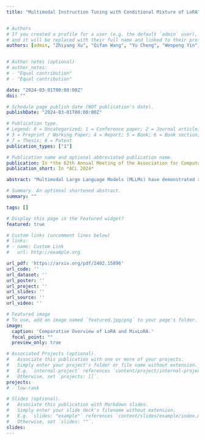 ```yaml
---
title: "Multimodal Instruction Tuning with Conditional Mixture of LoRA"


# Authors
# If you created a profile for a user (e.g. the default `admin` user), write the username (folder name) here 
# and it will be replaced with their full name and linked to their profile.
authors: [admin, "Zhiyang Xu", "Qifan Wang", "Yu Cheng", "Wenpeng Yin", "Lifu Huang"]


# Author notes (optional)
# author_notes:
# - "Equal contribution"
# - "Equal contribution"

date: "2024-03-01T00:00:00Z"
doi: ""

# Schedule page publish date (NOT publication's date).
publishDate: "2024-03-01T00:00:00Z"

# Publication type.
# Legend: 0 = Uncategorized; 1 = Conference paper; 2 = Journal article;
# 3 = Preprint / Working Paper; 4 = Report; 5 = Book; 6 = Book section;
# 7 = Thesis; 8 = Patent
publication_types: ["1"]

# Publication name and optional abbreviated publication name.
publication: In *the 62th Annual Meeting of the Association for Computational Linguistics (ACL)*
publication_short: In *ACL 2024*

abstract: "Multimodal Large Language Models (MLLMs) have demonstrated remarkable proficiency in diverse tasks across different domains, with an increasing focus on improving their zero-shot generalization capabilities for unseen multimodal tasks. Multimodal instruction tuning has emerged as a successful strategy for achieving zero-shot generalization by fine-tuning pre-trained models on diverse multimodal tasks through instructions. As MLLMs grow in complexity and size, the need for parameter-efficient fine-tuning methods like Low-Rank Adaption (LoRA), which fine-tunes with a minimal set of parameters, becomes essential. However, applying LoRA in multimodal instruction tuning presents the challenge of task interference, which leads to performance degradation, especially when dealing with a broad array of multimodal tasks. To address this, this paper introduces a novel approach that integrates multimodal instruction tuning with Conditional Mixture-of-LoRA (MixLoRA). It innovates upon LoRA by dynamically constructing low-rank adaptation matrices tailored to the unique demands of each input instance, aiming to mitigate task interference. Experimental results on various multimodal evaluation datasets indicate that MixLoRA not only outperforms the conventional LoRA with the same or even higher ranks, demonstrating its efficacy and adaptability in diverse multimodal tasks."

# Summary. An optional shortened abstract.
summary: ""

tags: []

# Display this page in the Featured widget?
featured: true

# Custom links (uncomment lines below)
# links:
# - name: Custom Link
#   url: http://example.org

url_pdf: 'https://arxiv.org/pdf/2402.15896'
url_code: ''
url_dataset: ''
url_poster: ''
url_project: ''
url_slides: ''
url_source: ''
url_video: ''

# Featured image
# To use, add an image named `featured.jpg/png` to your page's folder. 
image:
  caption: 'Comparative Overview of LoRA and MixLoRA.'
  focal_point: ""
  preview_only: true

# Associated Projects (optional).
#   Associate this publication with one or more of your projects.
#   Simply enter your project's folder or file name without extension.
#   E.g. `internal-project` references `content/project/internal-project/index.md`.
#   Otherwise, set `projects: []`.
projects:
# - low-rank

# Slides (optional).
#   Associate this publication with Markdown slides.
#   Simply enter your slide deck's filename without extension.
#   E.g. `slides: "example"` references `content/slides/example/index.md`.
#   Otherwise, set `slides: ""`.
slides: 
---
```


<!-- {{% callout note %}}
Click the *Cite* button above to demo the feature to enable visitors to import publication metadata into their reference management software.
{{% /callout %}} -->

<!-- {{% callout note %}}
Create your slides in Markdown - click the *Slides* button to check out the example.
{{% /callout %}} -->

<!-- Supplementary notes can be added here, including [code, math, and images](https://wowchemy.com/docs/writing-markdown-latex/). -->
